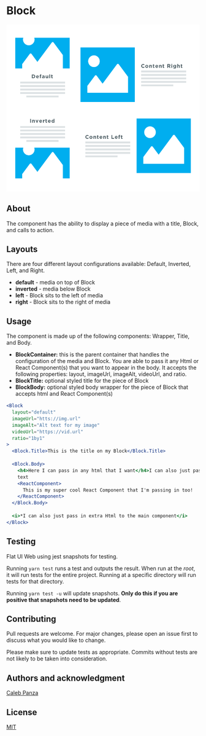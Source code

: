 # Block

![alt christ-fellowship-flat-ui](/docs/static/Content.png)

## About

The component has the ability to display a piece of media with a title, Block, and calls to action.

## Layouts

There are four different layout configurations available: Default, Inverted, Left, and Right.

- **default** - media on top of Block
- **inverted** - media below Block
- **left** - Block sits to the left of media
- **right** - Block sits to the right of media

## Usage

The component is made up of the following components: Wrapper, Title, and Body.

- **BlockContainer:** this is the parent container that handles the configuration of the media and Block. You are able to pass it any Html or React Component(s) that you want to appear in the body. It accepts the following properties: layout, imageUrl, imageAlt, videoUrl, and ratio.
- **BlockTitle:** optional styled title for the piece of Block
- **BlockBody:** optional styled body wrapper for the piece of Block that accepts html and React Component(s)

```jsx
<Block
  layout="default"
  imageUrl="htts://img.url"
  imageAlt="Alt text for my image"
  videoUrl="https://vid.url"
  ratio="1by1"
>
  <Block.Title>This is the title on my Block</Block.Title>

  <Block.Body>
    <h4>Here I can pass in any html that I want</h4>I can also just pass in plain
    text
    <ReactComponent>
      This is my super cool React Component that I'm passing in too!
    </ReactComponent>
  </Block.Body>

  <i>*I can also just pass in extra Html to the main component</i>
</Block>
```

## Testing

Flat UI Web using jest snapshots for testing.

Running `yarn test` runs a test and outputs the result. When run at the _root_, it will run tests for the entire project. Running at a specific directory will run tests for that directory.

Running `yarn test -u` will update snapshots. **Only do this if you are positive that snapshots need to be updated**.

## Contributing

Pull requests are welcome. For major changes, please open an issue first to discuss what you would like to change.

Please make sure to update tests as appropriate. Commits without tests are not likely to be taken into consideration.

## Authors and acknowledgment

[Caleb Panza](https://github.com/calebpanza)

## License

[MIT](https://choosealicense.com/licenses/mit/)
